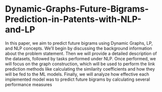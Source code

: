 # Dynamic-Graphs-Future-Bigrams-Prediction-in-Patents-with-NLP-and-LP
In this paper, we aim to predict future bigrams using Dynamic Graphs, LP, and NLP concepts. We’ll begin by discussing the background information about the problem 
statement. Then we will provide a detailed description of the datasets, followed by tasks performed under NLP. Once performed, we will focus on the graph construction, which will be used to perform the link prediction methods like calculating the similarity coefficients and how they will be fed to the ML models. Finally, we will analyze how effective each implemented model was to predict future bigrams by calculating several performance measures
